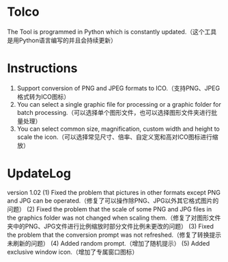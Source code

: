 # ToIco
The Tool is programmed in Python which is constantly updated.（这个工具是用Python语言编写的并且会持续更新）
# Instructions
1. Support conversion of PNG and JPEG formats to ICO.（支持PNG、JPEG格式转为ICO图标）
2. You can select a single graphic file for processing or a graphic folder for batch processing.（可以选择单个图形文件，也可以选择图形文件夹进行批量处理）
3. You can select common size, magnification, custom width and height to scale the icon.（可以选择常见尺寸、倍率、自定义宽和高对ICO图标进行缩放）
# UpdateLog
version 1.02
(1) Fixed the problem that pictures in other formats except PNG and JPG can be operated.（修复了可以操作除PNG、JPG以外其它格式图片的问题）
(2) Fixed the problem that the scale of some PNG and JPG files in the graphics folder was not changed when scaling them.（修复了对图形文件夹中的PNG、JPG文件进行比例缩放时部分文件比例未更改的问题）
(3) Fixed the problem that the conversion prompt was not refreshed.（修复了转换提示未刷新的问题）
(4) Added random prompt.（增加了随机提示）
(5) Added exclusive window icon.（增加了专属窗口图标）
